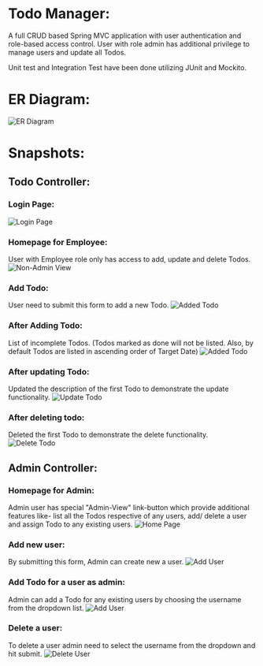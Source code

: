 # Todo Manager:

A full CRUD based Spring MVC application with user authentication and role-based
access control.
User with role admin has additional privilege to manage users and update all Todos.

Unit test and Integration Test have been done utilizing JUnit and Mockito.

# **ER Diagram:**

![**ER Diagram**](images/entity_relationship.png)

# Snapshots:

## **Todo Controller:**

### Login Page:

![**Login Page**](login_page.png)

### Homepage for Employee:

User with Employee role only has access to add, update and delete Todos.
![**Non-Admin View**](images/non_admin_view.png)

### Add Todo:

User need to submit this form to add a new Todo.
![**Added Todo**](images/add_todo_form.png)

### After Adding Todo:

List of incomplete Todos. (Todos marked as done will not be listed. Also,
by default Todos are listed in ascending order of Target Date)
![**Added Todo**](images/todo_home.png)

### After updating Todo:

Updated the description of the first Todo to demonstrate the update
functionality.
![**Update Todo**](images/updated_todo.png)

### After deleting todo:

Deleted the first Todo to demonstrate the delete functionality.
![**Delete Todo**](images/deleted_todo.png)

## Admin Controller:

### Homepage for Admin:

Admin user has special "Admin-View" link-button which provide additional
features
like- list all the Todos respective of any users, add/ delete a user
and assign Todo to any existing users.
![**Home Page**](images/add_todo_for_user.png)

### Add new user:

By submitting this form, Admin can create new a user.
![**Add User**](images/add_user.png)

### Add Todo for a user as admin:

Admin can add a Todo for any existing users by choosing the username from
the dropdown list.
![**Add User**](images/admin_add_todo_form.png)

### Delete a user:

To delete a user admin need to select the username from the dropdown and hit
submit.
![**Delete User**](images/delete_user.png)

